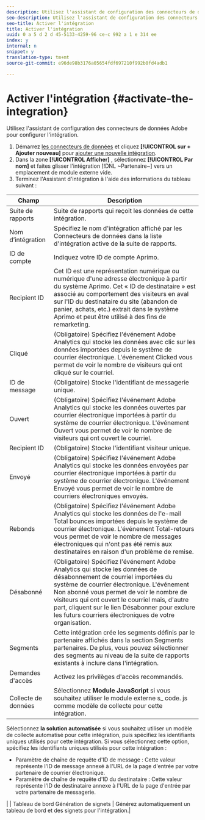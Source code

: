 ```yaml
---
description: Utilisez l'assistant de configuration des connecteurs de données Adobe pour configurer l'intégration.
seo-description: Utilisez l'assistant de configuration des connecteurs de données Adobe pour configurer l'intégration.
seo-title: Activer l'intégration
title: Activer l'intégration
uuid: 0 a 5 d 2 d 45-5133-4259-96 ce-c 992 a 1 e 314 ee
index: y
internal: n
snippet: y
translation-type: tm+mt
source-git-commit: e96de98b3176a05654fdf697210f992b0fd4adb1

---
```



# Activer l'intégration {#activate-the-integration}

Utilisez l'assistant de configuration des connecteurs de données Adobe pour configurer l'intégration.

1. Démarrez [les connecteurs de données](https://marketing.adobe.com/resources/help/en_US/genesis/c_overview.html) et cliquez **[!UICONTROL sur + Ajouter nouveau]** pour [ajouter une nouvelle intégration](https://marketing.adobe.com/resources/help/en_US/genesis/t_add_integration.html).
1. Dans la zone **[!UICONTROL Afficher]** , sélectionnez **[!UICONTROL Par nom]** et faites glisser l'intégration [!DNL ~Partenaire~] vers un emplacement de module externe vide.
1. Terminez l'Assistant d'intégration à l'aide des informations du tableau suivant :

| Champ | Description |
|--- |--- |
| Suite de rapports | Suite de rapports qui reçoit les données de cette intégration. |
| Nom d’intégration | Spécifiez le nom d'intégration affiché par les Connecteurs de données dans la liste d'intégration active de la suite de rapports. |
| ID de compte | Indiquez votre ID de compte Aprimo. |
| Recipient ID | Cet ID est une représentation numérique ou numérique d'une adresse électronique à partir du système Aprimo. Cet « ID de destinataire » est associé au comportement des visiteurs en aval sur l'ID du destinataire du site (abandon de panier, achats, etc.) extrait dans le système Aprimo et peut être utilisé à des fins de remarketing. |
| Cliqué | (Obligatoire) Spécifiez l'événement Adobe Analytics qui stocke les données avec clic sur les données importées depuis le système de courrier électronique. L'événement Clicked vous permet de voir le nombre de visiteurs qui ont cliqué sur le courriel. |
| ID de message | (Obligatoire) Stocke l'identifiant de messagerie unique. |
| Ouvert | (Obligatoire) Spécifiez l'événement Adobe Analytics qui stocke les données ouvertes par courrier électronique importées à partir du système de courrier électronique. L'événement Ouvert vous permet de voir le nombre de visiteurs qui ont ouvert le courriel. |
| Recipient ID | (Obligatoire) Stocke l'identifiant visiteur unique. |
| Envoyé | (Obligatoire) Spécifiez l'événement Adobe Analytics qui stocke les données envoyées par courrier électronique importées à partir du système de courrier électronique. L'événement Envoyé vous permet de voir le nombre de courriers électroniques envoyés. |
| Rebonds | (Obligatoire) Spécifiez l'événement Adobe Analytics qui stocke les données de l'e-mail Total bounces importées depuis le système de courrier électronique. L'événement Total-retours vous permet de voir le nombre de messages électroniques qui n'ont pas été remis aux destinataires en raison d'un problème de remise. |
| Désabonné | (Obligatoire) Spécifiez l'événement Adobe Analytics qui stocke les données de désabonnement de courriel importées du système de courrier électronique. L'événement Non abonné vous permet de voir le nombre de visiteurs qui ont ouvert le courriel mais, d'autre part, cliquent sur le lien Désabonner pour exclure les futurs courriers électroniques de votre organisation. |
| Segments | Cette intégration crée les segments définis par le partenaire affichés dans la section Segments partenaires. De plus, vous pouvez sélectionner des segments au niveau de la suite de rapports existants à inclure dans l'intégration. |
| Demandes d'accès | Activez les privilèges d'accès recommandés. |
| Collecte de données | Sélectionnez **Module JavaScript** si vous souhaitez utiliser le module externe s_ code. js comme modèle de collecte pour cette intégration. |
Sélectionnez **la solution automatisée** si vous souhaitez utiliser un modèle de collecte automatisé pour cette intégration, puis spécifiez les identifiants uniques utilisés pour cette intégration. Si vous sélectionnez cette option, spécifiez les identifiants uniques utilisés pour cette intégration :
<ul><li>Paramètre de chaîne de requête d'ID de message : Cette valeur représente l'ID de message annexé à l'URL de la page d'entrée par votre partenaire de courrier électronique.</li>
<li>Paramètre de chaîne de requête d'ID du destinataire : Cette valeur représente l'ID de destinataire annexe à l'URL de la page d'entrée par votre partenaire de messagerie.</li></ul>|
| Tableau de bord Génération de signets | Générez automatiquement un tableau de bord et des signets pour l'intégration.|
